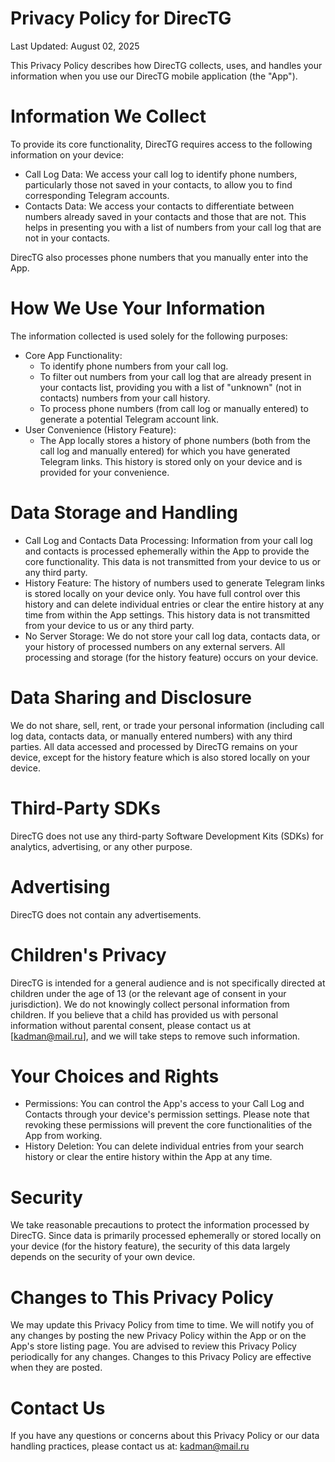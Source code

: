 # Privacy Policy for DirecTG

Last Updated: August 02, 2025

This Privacy Policy describes how DirecTG collects, uses, and handles your information when you use our DirecTG mobile application (the "App").

# Information We Collect
To provide its core functionality, DirecTG requires access to the following information on your device:
* Call Log Data: We access your call log to identify phone numbers, particularly those not saved in your contacts, to allow you to find corresponding Telegram accounts.
* Contacts Data: We access your contacts to differentiate between numbers already saved in your contacts and those that are not. This helps in presenting you with a list of numbers from your call log that are not in your contacts.

DirecTG also processes phone numbers that you manually enter into the App.

# How We Use Your Information
The information collected is used solely for the following purposes:
* Core App Functionality:
  * To identify phone numbers from your call log.
  * To filter out numbers from your call log that are already present in your contacts list, providing you with a list of "unknown" (not in contacts) numbers from your call history.
  * To process phone numbers (from call log or manually entered) to generate a potential Telegram account link.
* User Convenience (History Feature):
  * The App locally stores a history of phone numbers (both from the call log and manually entered) for which you have generated Telegram links. This history is stored only on your device and is provided for your convenience.
 
# Data Storage and Handling
* Call Log and Contacts Data Processing: Information from your call log and contacts is processed ephemerally within the App to provide the core functionality. This data is not transmitted from your device to us or any third party.
* History Feature: The history of numbers used to generate Telegram links is stored locally on your device only. You have full control over this history and can delete individual entries or clear the entire history at any time from within the App settings. This history data is not transmitted from your device to us or any third party.
* No Server Storage: We do not store your call log data, contacts data, or your history of processed numbers on any external servers. All processing and storage (for the history feature) occurs on your device.

# Data Sharing and Disclosure
We do not share, sell, rent, or trade your personal information (including call log data, contacts data, or manually entered numbers) with any third parties. All data accessed and processed by DirecTG remains on your device, except for the history feature which is also stored locally on your device.

# Third-Party SDKs
DirecTG does not use any third-party Software Development Kits (SDKs) for analytics, advertising, or any other purpose.

# Advertising
DirecTG does not contain any advertisements.

# Children's Privacy
DirecTG is intended for a general audience and is not specifically directed at children under the age of 13 (or the relevant age of consent in your jurisdiction). We do not knowingly collect personal information from children. If you believe that a child has provided us with personal information without parental consent, please contact us at [kadman@mail.ru], and we will take steps to remove such information.

# Your Choices and Rights
* Permissions: You can control the App's access to your Call Log and Contacts through your device's permission settings. Please note that revoking these permissions will prevent the core functionalities of the App from working.
* History Deletion: You can delete individual entries from your search history or clear the entire history within the App at any time.

# Security
We take reasonable precautions to protect the information processed by DirecTG. Since data is primarily processed ephemerally or stored locally on your device (for the history feature), the security of this data largely depends on the security of your own device.

# Changes to This Privacy Policy
We may update this Privacy Policy from time to time. We will notify you of any changes by posting the new Privacy Policy within the App or on the App's store listing page. You are advised to review this Privacy Policy periodically for any changes. Changes to this Privacy Policy are effective when they are posted.

# Contact Us
If you have any questions or concerns about this Privacy Policy or our data handling practices, please contact us at: kadman@mail.ru
